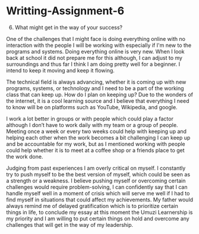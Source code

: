 # Writting-Assignment-6
6. What might get in the way of your success? 

<p>One of the challenges that I might face is doing everything online with no interaction with the people I will be working with especially if I'm new to the programs and systems. Doing everything online is very new. When I look back at school it did not prepare me for this although, I can adjust to my surroundings and thus far I think I am doing pretty well for a beginner. I intend to keep it moving and keep it flowing.</p>

<p>The technical field is always advancing, whether it is coming up with new programs, systems, or technology and I need to be a part of the working class that can keep up. How do I plan on keeping up? Due to the wonders of the internet, it is a cool learning source and I believe that everything I need to know will be on platforms such as YouTube, Wikipedia, and google.</P>

<p>I work a lot better in groups or with people which could play a factor although I don’t have to work daily with my team or a group of people. Meeting once a week or every two weeks could help with keeping up and helping each other when the work becomes a bit challenging I can keep up and be accountable for my work, but as I mentioned working with people could help whether it is to meet at a coffee shop or a friends place to get the work done. </P>

<p>Judging from past experiences I am overly critical on myself. I constantly try to push myself to be the best version of myself, which could be seen as a strength or a weakness. I believe pushing myself or overcoming certain challenges would require problem-solving, I can confidently say that I can handle myself well in a moment of crisis which will serve me well if I had to find myself in situations that could affect my achievements. My father would always remind me of delayed gratification which is to prioritize certain things in life, to conclude my essay at this moment the Umuzi Learnership is my priority and I am willing to put certain things on hold and overcome any challenges that will get in the way of my leadership. </P>
